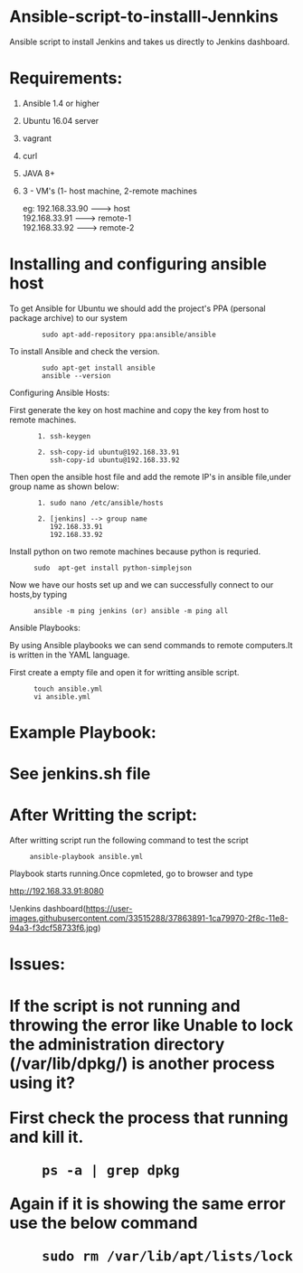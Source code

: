# Ansible-script-to-installl-Jennkins

Ansible script to install Jenkins and takes us directly to Jenkins dashboard.

<h1> Requirements:</h1>

 1. Ansible 1.4 or higher<br/> 
 2. Ubuntu 16.04 server<br/>
 3. vagrant<br/>
 4. curl<br/> 
 5. JAVA 8+<br/>
 6. 3 - VM's (1- host machine, 2-remote machines <br/>

    eg: 192.168.33.90  ---> host<br/>
        192.168.33.91  ---> remote-1<br/>
        192.168.33.92  ---> remote-2<br/>

<h1>Installing and configuring ansible host</h1>


 To get Ansible for Ubuntu we should add the project's PPA (personal package archive) to our system

            sudo apt-add-repository ppa:ansible/ansible


To install Ansible and check the version.<br/>

            sudo apt-get install ansible
            ansible --version


Configuring Ansible Hosts:
 
 First generate the key on host machine and copy the key from host to remote machines.<br/>
           
           1. ssh-keygen

           2. ssh-copy-id ubuntu@192.168.33.91
              ssh-copy-id ubuntu@192.168.33.92 

                  
 Then open the ansible host file and add the remote IP's in ansible file,under group name as shown below:
 
           1. sudo nano /etc/ansible/hosts
            
           2. [jenkins] --> group name
              192.168.33.91
              192.168.33.92


 Install python on two remote machines because python is requried.
             
          sudo  apt-get install python-simplejson


Now  we have our hosts set up and we can successfully connect to our hosts,by typing
 
          ansible -m ping jenkins (or) ansible -m ping all
 
Ansible Playbooks:

By using Ansible playbooks we can send commands to remote computers.It is
written in the YAML language.

First  create a empty file and open it for writting ansible script.

          touch ansible.yml
          vi ansible.yml

<h1>Example Playbook:<h1>

 See jenkins.sh file
 

<h1> After Writting the script: </h1>
  
  After writting script run the following command to test the script
 
         ansible-playbook ansible.yml
         
   Playbook starts running.Once copmleted, go to browser and type
   
   http://192.168.33.91:8080
         
         
   !Jenkins dashboard(https://user-images.githubusercontent.com/33515288/37863891-1ca79970-2f8c-11e8-94a3-f3dcf58733f6.jpg)
         
         

<h1> Issues:<h1>
 If the script is not running and throwing the error like Unable to lock the administration directory (/var/lib/dpkg/) is another process using it?

 First check the process that running and kill it.
  
        ps -a | grep dpkg

 Again if it is showing the same error use the below command
  
        sudo rm /var/lib/apt/lists/lock



